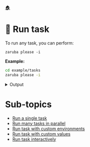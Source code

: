 <!--startTocHeader-->
[🏠](../README.md)
# 🏃 Run task
<!--endTocHeader-->

To run any task, you can perform:

```
zaruba please -i
```

__Example:__

```bash
cd example/tasks
zaruba please -i
```
 
<details>
<summary>Output</summary>
 
```````
 Task Name
✔  printHelloWorld
 Action
✔ 🏁 Run
 Load additional value file
✔ 🏁 No
 Load additional env
✔ 🏁 No
 Auto terminate
✔ 🏁 No
  Job Starting...
 Elapsed Time: 2.656µs
 Current Time: 17:01:11
  Run  'printHelloWorld' command on /home/gofrendi/zaruba/docs/examples/tasks
   printHelloWorld       17:01:11.15  hello world
  Successfully running  'printHelloWorld' command
  Job Running...
 Elapsed Time: 102.228176ms
 Current Time: 17:01:11

  Job Complete!!!
  Terminating
  Job Ended...
 Elapsed Time: 213.587264ms
 Current Time: 17:01:11
zaruba please printHelloWorld
```````
</details>
 



<!--startTocSubTopic-->
# Sub-topics
* [Run a single task](run-a-single-task.md)
* [Run many tasks in parallel](run-many-tasks-in-parallel.md)
* [Run task with custom environments](run-task-with-custom-environments.md)
* [Run task with custom values](run-task-with-custom-values.md)
* [Run task interactively](run-task-interactively.md)
<!--endTocSubTopic-->